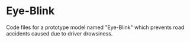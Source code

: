 # Eye-Blink
Code files for a prototype model named "Eye-Blink" which prevents road accidents caused due to driver drowsiness.

